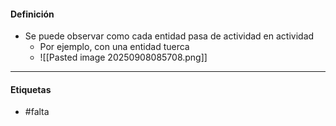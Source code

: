 #### Definición
- Se puede observar como cada entidad pasa de actividad en actividad
	- Por ejemplo, con una entidad tuerca
	- ![[Pasted image 20250908085708.png]]
***
#### Etiquetas
- #falta 
